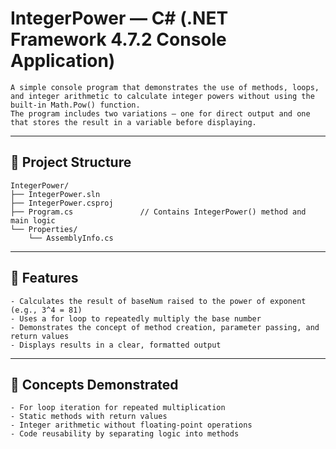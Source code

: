 # IntegerPower — C# (.NET Framework 4.7.2 Console Application)
```
A simple console program that demonstrates the use of methods, loops, and integer arithmetic to calculate integer powers without using the built-in Math.Pow() function.
The program includes two variations — one for direct output and one that stores the result in a variable before displaying.
```
--- 
## 🧱 Project Structure
```
IntegerPower/
├── IntegerPower.sln
├── IntegerPower.csproj
├── Program.cs               // Contains IntegerPower() method and main logic
└── Properties/
    └── AssemblyInfo.cs
```
---
## 🧩 Features
```
- Calculates the result of baseNum raised to the power of exponent (e.g., 3^4 = 81)
- Uses a for loop to repeatedly multiply the base number
- Demonstrates the concept of method creation, parameter passing, and return values
- Displays results in a clear, formatted output
```
---
## 🧠 Concepts Demonstrated
```
- For loop iteration for repeated multiplication
- Static methods with return values
- Integer arithmetic without floating-point operations
- Code reusability by separating logic into methods
```
